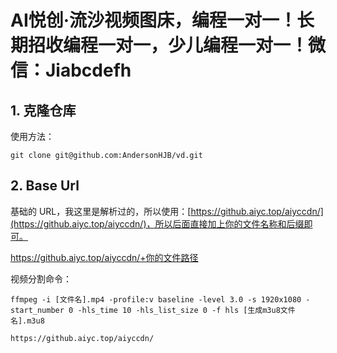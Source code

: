 # AI悦创·流沙视频图床，编程一对一！长期招收编程一对一，少儿编程一对一！微信：Jiabcdefh

## 1. 克隆仓库

使用方法：

```git
git clone git@github.com:AndersonHJB/vd.git
```


## 2. Base Url

基础的 URL，我这里是解析过的，所以使用：[https://github.aiyc.top/aiyccdn/](https://github.aiyc.top/aiyccdn/)，所以后面直接加上你的文件名称和后缀即可。

https://github.aiyc.top/aiyccdn/+你的文件路径

视频分割命令：

```ffmepg
ffmpeg -i [文件名].mp4 -profile:v baseline -level 3.0 -s 1920x1080 -start_number 0 -hls_time 10 -hls_list_size 0 -f hls [生成m3u8文件名].m3u8
```

```url
https://github.aiyc.top/aiyccdn/
```
